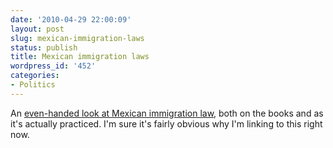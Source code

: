 ```yaml
---
date: '2010-04-29 22:00:09'
layout: post
slug: mexican-immigration-laws
status: publish
title: Mexican immigration laws
wordpress_id: '452'
categories:
- Politics
---
```


An [even-handed look at Mexican immigration law](http://www.slate.com/id/2252362/), both on the books and as it's actually practiced.  I'm sure it's fairly obvious why I'm linking to this right now.

